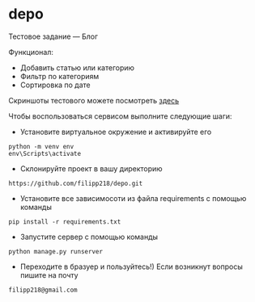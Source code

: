# depo
Тестовое задание –– Блог

Функционал:
- Добавить статью или категорию
- Фильтр по категориям
- Сортировка по дате 

Скриншоты тестового можете посмотреть [здесь](https://github.com/filipp218/depo/tree/master/screenshots)

Чтобы воспользоваться сервисом выполните следующие шаги:
- Установите виртуальное окружение и активируйте его
```
python -m venv env
env\Scripts\activate
```
- Склонируйте проект в вашу директорию
```
https://github.com/filipp218/depo.git
```
- Установите все зависимосоти из файла requirements с помощью команды 
```
pip install -r requirements.txt
```
- Запустите сервер с помощью команды
```
python manage.py runserver
```
- Переходите в бразуер и пользуйтесь!)
Если возникнут вопросы пишите на почту
```
filipp218@gmail.com
```
